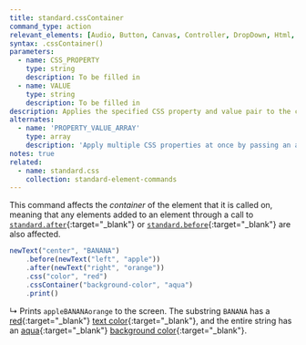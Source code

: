 ```yaml
---
title: standard.cssContainer
command_type: action
relevant_elements: [Audio, Button, Canvas, Controller, DropDown, Html, Image, MediaRecorder, Scale, Text, TextInput, Tooltip, Video, Youtube]
syntax: .cssContainer()
parameters:
  - name: CSS_PROPERTY
    type: string
    description: To be filled in
  - name: VALUE
    type: string
    description: To be filled in
description: Applies the specified CSS property and value pair to the container of the element.
alternates: 
  - name: 'PROPERTY_VALUE_ARRAY'
    type: array
    description: 'Apply multiple CSS properties at once by passing an array of property-value pairs in the format `{CSS_PROPERTY_1: VALUE_1, CSS_PROPERTY_2: VALUE_2}`'
notes: true
related:
  - name: standard.css
    collection: standard-element-commands
---
```


This command affects the *container* of the element that it is called on,
meaning that any elements added to an element through a call to
[`standard.after`]({{site.baseurl}}/commands/standard-element-commands/standard-after){:target="_blank"}
or
[`standard.before`]({{site.baseurl}}/commands/standard-element-commands/standard-before){:target="_blank"}
are also affected.

<!--more-->

```javascript
newText("center", "BANANA")
    .before(newText("left", "apple"))
    .after(newText("right", "orange"))
    .css("color", "red")
    .cssContainer("background-color", "aqua")
    .print()
```

↳ Prints `appleBANANAorange` to the screen. The substring `BANANA` has a
[red](https://www.w3schools.com/colors/color_tryit.asp?hex=FF0000){:target="_blank"}
[text color](https://www.w3schools.com/cssref/pr_text_color.asp){:target="_blank"},
and the entire string has an
[aqua](https://www.w3schools.com/colors/color_tryit.asp?color=Aqua){:target="_blank"}
[background color](https://www.w3schools.com/cssref/pr_background-color.asp){:target="_blank"}.
